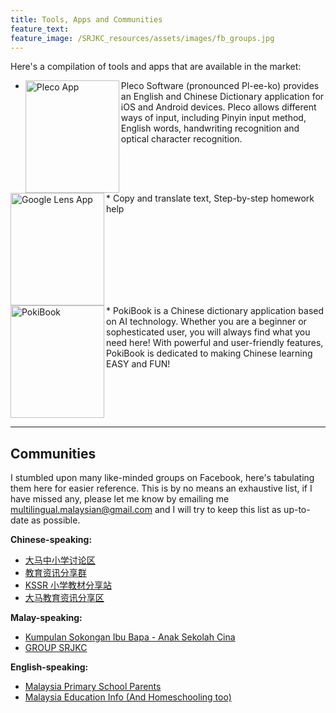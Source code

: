 ```yaml
---
title: Tools, Apps and Communities
feature_text: 
feature_image: /SRJKC_resources/assets/images/fb_groups.jpg
---
```

Here's a compilation of tools and apps that are available in the market: 
* <img src="/SRJKC_resources/assets/images/Pleco_Logo.jpg" alt="Pleco App" width="150" height="180" ALIGN="left" />  Pleco Software (pronounced Pl-ee-ko) provides an English and Chinese Dictionary application for iOS and Android devices. Pleco allows different ways of input, including Pinyin input method, English words, handwriting recognition and optical character recognition.
<BR CLEAR="left" />
* <img src="/SRJKC_resources/assets/images/Google_Lens_Icon.svg.png" alt="Google Lens App" width="150" height="180" ALIGN="left" /> Copy and translate text, Step-by-step homework help
<BR CLEAR="left" />
* <img src="/SRJKC_resources/assets/images/pokiBook.jpg" alt="PokiBook" width="150" height="180" ALIGN="left" /> PokiBook is a Chinese dictionary application based on AI technology. Whether you are a beginner or sophesticated user, you will always find what you need here! With powerful and user-friendly features, PokiBook is dedicated to making Chinese learning EASY and FUN!
<BR CLEAR="left" />

----

## Communities
I stumbled upon many like-minded groups on Facebook, here's tabulating them here for easier reference. This is by no means an exhaustive list, if I have missed any, please let me know by emailing me [multilingual.malaysian@gmail.com](mailto:multilingual.malaysian@gmail.com) and I will try to keep this list as up-to-date as possible.

**Chinese-speaking:**
* [大马中小学讨论区](https://www.facebook.com/groups/sjkcmy)
* [教育资讯分享群](https://www.facebook.com/groups/965203110896756)
* [KSSR 小学教材分享站](https://www.facebook.com/groups/3860103350697621)
* [大马教育资讯分享区](https://www.facebook.com/groups/1573507399538439)


**Malay-speaking:**
* [Kumpulan Sokongan Ibu Bapa - Anak Sekolah Cina](https://www.facebook.com/groups/113869955774848)
* [GROUP SRJKC](https://www.facebook.com/groups/1861472734108917)


**English-speaking:**
* [Malaysia Primary School Parents](https://www.facebook.com/groups/619387374739633)
* [Malaysia Education Info (And Homeschooling too)](https://www.facebook.com/groups/202658193095114)
